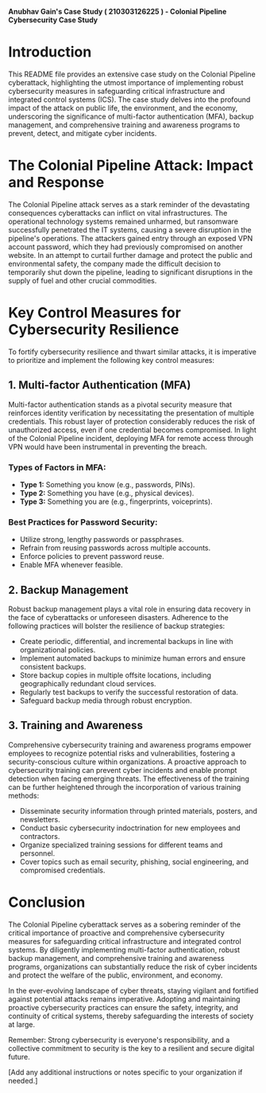 **Anubhav Gain's Case Study ( 210303126225 ) - Colonial Pipeline Cybersecurity Case Study**

# Introduction

This README file provides an extensive case study on the Colonial Pipeline cyberattack, highlighting the utmost importance of implementing robust cybersecurity measures in safeguarding critical infrastructure and integrated control systems (ICS). The case study delves into the profound impact of the attack on public life, the environment, and the economy, underscoring the significance of multi-factor authentication (MFA), backup management, and comprehensive training and awareness programs to prevent, detect, and mitigate cyber incidents.

# The Colonial Pipeline Attack: Impact and Response

The Colonial Pipeline attack serves as a stark reminder of the devastating consequences cyberattacks can inflict on vital infrastructures. The operational technology systems remained unharmed, but ransomware successfully penetrated the IT systems, causing a severe disruption in the pipeline's operations. The attackers gained entry through an exposed VPN account password, which they had previously compromised on another website. In an attempt to curtail further damage and protect the public and environmental safety, the company made the difficult decision to temporarily shut down the pipeline, leading to significant disruptions in the supply of fuel and other crucial commodities.

# Key Control Measures for Cybersecurity Resilience

To fortify cybersecurity resilience and thwart similar attacks, it is imperative to prioritize and implement the following key control measures:

## 1. Multi-factor Authentication (MFA)

Multi-factor authentication stands as a pivotal security measure that reinforces identity verification by necessitating the presentation of multiple credentials. This robust layer of protection considerably reduces the risk of unauthorized access, even if one credential becomes compromised. In light of the Colonial Pipeline incident, deploying MFA for remote access through VPN would have been instrumental in preventing the breach.

### Types of Factors in MFA:

- **Type 1:** Something you know (e.g., passwords, PINs).
- **Type 2:** Something you have (e.g., physical devices).
- **Type 3:** Something you are (e.g., fingerprints, voiceprints).

### Best Practices for Password Security:

- Utilize strong, lengthy passwords or passphrases.
- Refrain from reusing passwords across multiple accounts.
- Enforce policies to prevent password reuse.
- Enable MFA whenever feasible.

## 2. Backup Management

Robust backup management plays a vital role in ensuring data recovery in the face of cyberattacks or unforeseen disasters. Adherence to the following practices will bolster the resilience of backup strategies:

- Create periodic, differential, and incremental backups in line with organizational policies.
- Implement automated backups to minimize human errors and ensure consistent backups.
- Store backup copies in multiple offsite locations, including geographically redundant cloud services.
- Regularly test backups to verify the successful restoration of data.
- Safeguard backup media through robust encryption.

## 3. Training and Awareness

Comprehensive cybersecurity training and awareness programs empower employees to recognize potential risks and vulnerabilities, fostering a security-conscious culture within organizations. A proactive approach to cybersecurity training can prevent cyber incidents and enable prompt detection when facing emerging threats. The effectiveness of the training can be further heightened through the incorporation of various training methods:

- Disseminate security information through printed materials, posters, and newsletters.
- Conduct basic cybersecurity indoctrination for new employees and contractors.
- Organize specialized training sessions for different teams and personnel.
- Cover topics such as email security, phishing, social engineering, and compromised credentials.

# Conclusion

The Colonial Pipeline cyberattack serves as a sobering reminder of the critical importance of proactive and comprehensive cybersecurity measures for safeguarding critical infrastructure and integrated control systems. By diligently implementing multi-factor authentication, robust backup management, and comprehensive training and awareness programs, organizations can substantially reduce the risk of cyber incidents and protect the welfare of the public, environment, and economy.

In the ever-evolving landscape of cyber threats, staying vigilant and fortified against potential attacks remains imperative. Adopting and maintaining proactive cybersecurity practices can ensure the safety, integrity, and continuity of critical systems, thereby safeguarding the interests of society at large.

Remember: Strong cybersecurity is everyone's responsibility, and a collective commitment to security is the key to a resilient and secure digital future.

[Add any additional instructions or notes specific to your organization if needed.]
